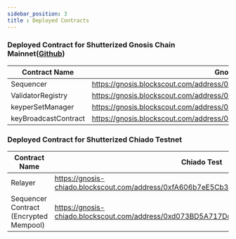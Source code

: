 ```yaml
---
sidebar_position: 3
title : Deployed Contracts
---
```


### Deployed Contract for Shutterized Gnosis Chain Mainnet([Github](https://github.com/shutter-network/shutter-keyper-deployment/tree/gnosis/main?tab=readme-ov-file#contract-deployments))

| Contract Name | Gnosis Chain Mainnet |
| ------------  | ------------------------------------ |
| Sequencer     |  https://gnosis.blockscout.com/address/0xc5C4b277277A1A8401E0F039dfC49151bA64DC2E |
| ValidatorRegistry | https://gnosis.blockscout.com/address/0xefCC23E71f6bA9B22C4D28F7588141d44496A6D6 |
| keyperSetManager  | https://gnosis.blockscout.com/address/0x7C2337f9bFce19d8970661DA50dE8DD7d3D34abb |
| keyBroadcastContract | https://gnosis.blockscout.com/address/0x626dB87f9a9aC47070016A50e802dd5974341301 |


### Deployed Contract for Shutterized Chiado Testnet


| Contract Name | Chiado Test |
| ------------  | ------------------------------------ |
| Relayer       | https://gnosis-chiado.blockscout.com/address/0xfA606b7eE5Cb3Bb4580FBAa304fE245F91799418 |
| Sequencer Contract (Encrypted Mempool) | https://gnosis-chiado.blockscout.com/address/0xd073BD5A717Dce1832890f2Fdd9F4fBC4555e41A